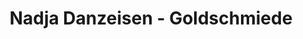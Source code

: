 ---
title: "Nadja Danzeisen - Goldschmiede"
url: /konstanz/nadja-danzeisen-goldschmiede/
shop: Schmuck
---